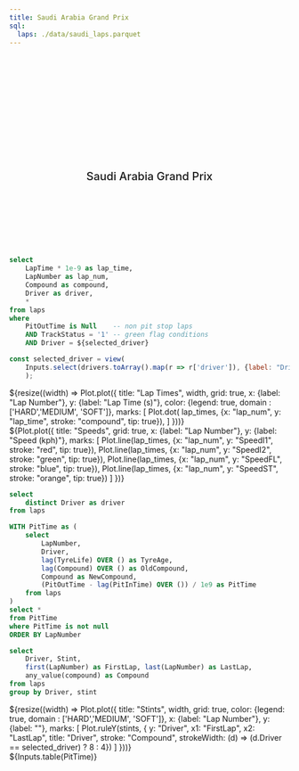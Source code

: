 ```yaml
---
title: Saudi Arabia Grand Prix
sql:
  laps: ./data/saudi_laps.parquet
---
```


<style>

.hero {
  display: flex;
  flex-direction: column;
  align-items: center;
  font-family: var(--sans-serif);
  margin: 4rem 0 8rem;
  text-wrap: balance;
  text-align: center;
}

.hero h1 {
  margin: 2rem 0;
  max-width: none;
  font-size: 14vw;
  font-weight: 900;
  line-height: 1;
  background: linear-gradient(30deg, var(--theme-foreground-focus), currentColor);
  -webkit-background-clip: text;
  -webkit-text-fill-color: transparent;
  background-clip: text;
}

.hero h2 {
  margin: 0;
  max-width: 34em;
  font-size: 20px;
  font-style: initial;
  font-weight: 500;
  line-height: 1.5;
  color: var(--theme-foreground-muted);
}

@media (min-width: 640px) {
  .hero h1 {
    font-size: 90px;
  }
}

</style>

<div class="hero">
<h1> Jeddah </h1>
<h2> Saudi Arabia Grand Prix </h2>
</div>

```sql id=lap_times
select 
    LapTime * 1e-9 as lap_time, 
    LapNumber as lap_num, 
    Compound as compound, 
    Driver as driver, 
    *
from laps
where 
    PitOutTime is Null    -- non pit stop laps
    AND TrackStatus = '1' -- green flag conditions
    AND Driver = ${selected_driver}
```

```js
const selected_driver = view(
    Inputs.select(drivers.toArray().map(r => r['driver']), {label: "Driver:", value: 'VER'})
    );
```

<div class = "card">
${resize((width) => Plot.plot({
      title: "Lap Times",
      width,
      grid: true,
      x: {label: "Lap Number"},
      y: {label: "Lap Time (s)"},
      color: {legend: true, domain : ['HARD','MEDIUM', 'SOFT']},
      marks: [
        Plot.dot(
            lap_times, 
            {x: "lap_num", y: "lap_time", stroke: "compound", tip: true}), 
      ]
    }))}
</div>

<div class = "card">
${Plot.plot({
      title: "Speeds",
      grid: true,
      x: {label: "Lap Number"},
      y: {label: "Speed (kph)"},
      marks: [
        Plot.line(lap_times, {x: "lap_num", y: "SpeedI1", stroke: "red", tip: true}), 
        Plot.line(lap_times, {x: "lap_num", y: "SpeedI2", stroke: "green", tip: true}), 
        Plot.line(lap_times, {x: "lap_num", y: "SpeedFL", stroke: "blue", tip: true}), 
        Plot.line(lap_times, {x: "lap_num", y: "SpeedST", stroke: "orange", tip: true})
      ]
    })}
</div>

```sql id=drivers
select 
    distinct Driver as driver
from laps
```
```sql id=PitTime
WITH PitTime as (
    select 
        LapNumber,
        Driver,
        lag(TyreLife) OVER () as TyreAge,
        lag(Compound) OVER () as OldCompound,
        Compound as NewCompound,
        (PitOutTime - lag(PitInTime) OVER ()) / 1e9 as PitTime
    from laps
) 
select * 
from PitTime
where PitTime is not null
ORDER BY LapNumber
```

```sql id=stints
select 
    Driver, Stint, 
    first(LapNumber) as FirstLap, last(LapNumber) as LastLap,
    any_value(compound) as Compound 
from laps
group by Driver, stint
```

<div class="card">
    ${resize((width) => Plot.plot({
        title: "Stints",
        width, 
        grid: true,
        color: {legend: true, domain : ['HARD','MEDIUM', 'SOFT']},
        x: {label: "Lap Number"},
        y: {label: ""},
        marks: [
            Plot.ruleY(stints, {
                y: "Driver",  
                x1: "FirstLap",
                x2: "LastLap",
                title: "Driver", 
                stroke: "Compound",
                strokeWidth: (d) => (d.Driver == selected_driver) ? 8 : 4})
        ]
    }))}
</div>


<div class="card"> 
    ${Inputs.table(PitTime)}
</div>